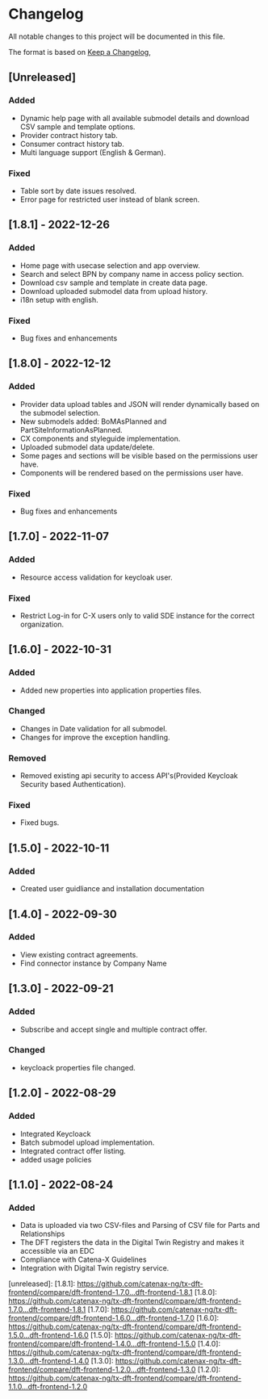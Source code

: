 # Changelog

All notable changes to this project will be documented in this file.

The format is based on [Keep a Changelog](https://keepachangelog.com/en/1.0.0/),

## [Unreleased]

### Added

- Dynamic help page with all available submodel details and download CSV sample and template options.
- Provider contract history tab.
- Consumer contract history tab.
- Multi language support (English & German).

### Fixed

- Table sort by date issues resolved.
- Error page for restricted user instead of blank screen.

## [1.8.1] - 2022-12-26

### Added

- Home page with usecase selection and app overview.
- Search and select BPN by company name in access policy section.
- Download csv sample and template in create data page.
- Download uploaded submodel data from upload history.
- i18n setup with english.

### Fixed

- Bug fixes and enhancements
## [1.8.0] - 2022-12-12

### Added

- Provider data upload tables and JSON will render dynamically based on the submodel selection.
- New submodels added: BoMAsPlanned and PartSiteInformationAsPlanned.
- CX components and styleguide implementation.
- Uploaded submodel data update/delete.
- Some pages and sections will be visible based on the permissions user have.
- Components will be rendered based on the permissions user have.

### Fixed

- Bug fixes and enhancements

## [1.7.0] - 2022-11-07

### Added

- Resource access validation for keycloak user.

### Fixed

- Restrict Log-in for C-X users only to valid SDE instance for the correct organization.

## [1.6.0] - 2022-10-31

### Added

- Added new properties into application properties files.

### Changed

- Changes in Date validation for all submodel.
- Changes for improve the exception handling.

### Removed

- Removed existing api security to access API's(Provided Keycloak Security based Authentication).

### Fixed

- Fixed bugs.

## [1.5.0] - 2022-10-11

### Added

- Created user guidliance and installation documentation

## [1.4.0] - 2022-09-30

### Added

- View existing contract agreements.
- Find connector instance by Company Name

## [1.3.0] - 2022-09-21

### Added

- Subscribe and accept single and multiple contract offer.

### Changed

- keycloack properties file changed.

## [1.2.0] - 2022-08-29

### Added

- Integrated Keycloack
- Batch submodel upload implementation.
- Integrated contract offer listing.
- added usage policies

## [1.1.0] - 2022-08-24

### Added

- Data is uploaded via two CSV-files and Parsing of CSV file for Parts and Relationships
- The DFT registers the data in the Digital Twin Registry and makes it accessible via an EDC
- Compliance with Catena-X Guidelines
- Integration with Digital Twin registry service.

[unreleased]:
[1.8.1]: https://github.com/catenax-ng/tx-dft-frontend/compare/dft-frontend-1.7.0...dft-frontend-1.8.1
[1.8.0]: https://github.com/catenax-ng/tx-dft-frontend/compare/dft-frontend-1.7.0...dft-frontend-1.8.1
[1.7.0]: https://github.com/catenax-ng/tx-dft-frontend/compare/dft-frontend-1.6.0...dft-frontend-1.7.0
[1.6.0]: https://github.com/catenax-ng/tx-dft-frontend/compare/dft-frontend-1.5.0...dft-frontend-1.6.0
[1.5.0]: https://github.com/catenax-ng/tx-dft-frontend/compare/dft-frontend-1.4.0...dft-frontend-1.5.0
[1.4.0]: https://github.com/catenax-ng/tx-dft-frontend/compare/dft-frontend-1.3.0...dft-frontend-1.4.0
[1.3.0]: https://github.com/catenax-ng/tx-dft-frontend/compare/dft-frontend-1.2.0...dft-frontend-1.3.0
[1.2.0]: https://github.com/catenax-ng/tx-dft-frontend/compare/dft-frontend-1.1.0...dft-frontend-1.2.0
